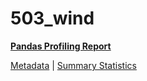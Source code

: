 # 503_wind

[**Pandas Profiling Report**](../docs_sources/profile/503_wind.html)

[Metadata](metadata.yaml) | [Summary Statistics](summary_stats.csv)

